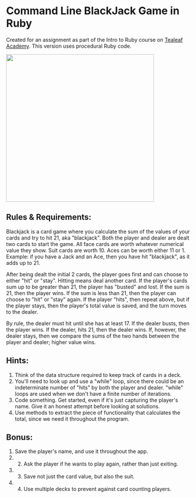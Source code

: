 # Command Line BlackJack Game in Ruby

Created for an assignment as part of the Intro to Ruby course on [Tealeaf Academy](https://www.gotealeaf.com/lessons/f4d7b093/assignments/1653). This version uses procedural Ruby code.

<img src="https://raw.github.com/VadimBrodsky/blackjack/master/demo.gif" width="400" />


## Rules & Requirements:

Blackjack is a card game where you calculate the sum of the values of your cards and try to hit 21, aka "blackjack". Both the player and dealer are dealt two cards to start the game. All face cards are worth whatever numerical value they show. Suit cards are worth 10. Aces can be worth either 11 or 1. Example: if you have a Jack and an Ace, then you have hit "blackjack", as it adds up to 21.

After being dealt the initial 2 cards, the player goes first and can choose to either "hit" or "stay". Hitting means deal another card. If the player's cards sum up to be greater than 21, the player has "busted" and lost. If the sum is 21, then the player wins. If the sum is less than 21, then the player can choose to "hit" or "stay" again. If the player "hits", then repeat above, but if the player stays, then the player's total value is saved, and the turn moves to the dealer.

By rule, the dealer must hit until she has at least 17. If the dealer busts, then the player wins. If the dealer, hits 21, then the dealer wins. If, however, the dealer stays, then we compare the sums of the two hands between the player and dealer; higher value wins.

## Hints:
1. Think of the data structure required to keep track of cards in a deck.
2. You'll need to look up and use a "while" loop, since there could be an indeterminate number of "hits" by both the player and dealer. "while" loops are used when we don't have a finite number of iterations.
3. Code something. Get started, even if it's just capturing the player's name. Give it an honest attempt before looking at solutions.
4. Use methods to extract the piece of functionality that calculates the total, since we need it throughout the program.

## Bonus:
1. Save the player's name, and use it throughout the app.
2. 2. Ask the player if he wants to play again, rather than just exiting.
3. 3. Save not just the card value, but also the suit.
4. 4. Use multiple decks to prevent against card counting players.
